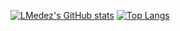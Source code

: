 
[![LMedez's GitHub stats](https://github-readme-stats.vercel.app/api?username=LMedez&theme=tokyonight&show_icons=true&hide=stars)](https://github.com/anuraghazra/github-readme-stats) 
[![Top Langs](https://github-readme-stats.vercel.app/api/top-langs/?username=lmedez&layout=compact&text_color=38BDA1&bg_color=1A1B27)](https://github.com/anuraghazra/github-readme-stats)

